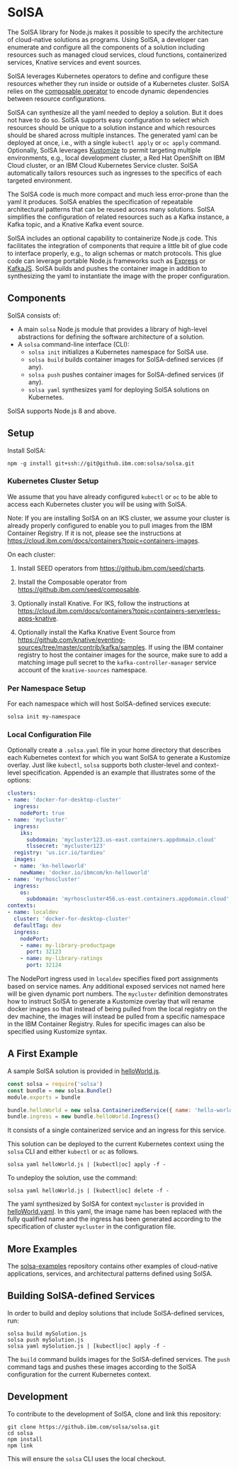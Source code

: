# SolSA

The SolSA library for Node.js makes it possible to specify the architecture of
cloud-native solutions as programs. Using SolSA, a developer can enumerate and
configure all the components of a solution including resources such as managed
cloud services, cloud functions, containerized services, Knative services and
event sources.

SolSA leverages Kubernetes operators to define and configure these resources
whether they run inside or outside of a Kubernetes cluster. SolSA relies on the
[composable operator](https://github.ibm.com/seed/composable) to encode dynamic
dependencies between resource configurations.

SolSA can synthesize all the yaml needed to deploy a solution. But it
does not have to do so. SolSA supports easy configuration to select
which resources should be unique to a solution instance and which
resources should be shared across multiple instances.  The generated
yaml can be deployed at once, i.e., with a single `kubectl apply`
or `oc apply` command.  Optionally, SolSA leverages
[Kustomize](https://github.com/kubernetes-sigs/kustomize) to permit
targeting multiple environments, e.g., local development cluster, a Red Hat OpenShift on IBM Cloud cluster,
or an IBM Cloud Kubernetes Service cluster.
SolSA automatically tailors resources such as
ingresses to the specifics of each targeted environment.

The SolSA code is much more compact and much less error-prone than the yaml it
produces. SolSA enables the specification of repeatable architectural patterns
that can be reused across many solutions. SolSA simplifies the configuration of
related resources such as a Kafka instance, a Kafka topic, and a Knative Kafka
event source. 

SolSA includes an optional capability to containerize Node.js code. This
facilitates the integration of components that require a little bit of glue code
to interface properly, e.g., to align schemas or match protocols. This glue code
can leverage portable Node.js frameworks such as
[Express](https://expressjs.com) or [KafkaJS](https://kafka.js.org). SolSA
builds and pushes the container image in addition to synthesizing the yaml to
instantiate the image with the proper configuration.

## Components

SolSA consists of:
- A main `solsa` Node.js module that provides a library of high-level
  abstractions for defining the software architecture of a solution.
- A `solsa` command-line interface (CLI):
  - `solsa init` initializes a Kubernetes namespace for SolSA use.
  - `solsa build` builds container images for SolSA-defined services (if any).
  - `solsa push` pushes container images for SolSA-defined services (if any).
  - `solsa yaml` synthesizes yaml for deploying SolSA solutions on Kubernetes.

SolSA supports Node.js 8 and above.

## Setup

Install SolSA:
```shell
npm -g install git+ssh://git@github.ibm.com:solsa/solsa.git
```

### Kubernetes Cluster Setup

We assume that you have already configured `kubectl` or `oc` to be able to access each
Kubernetes cluster you will be using with SolSA.

Note: If you are installing SolSA on an IKS cluster, we assume your cluster is
already properly configured to enable you to pull images from the IBM Container
Registry. If it is not, please see the instructions at
https://cloud.ibm.com/docs/containers?topic=containers-images.

On each cluster:
1. Install SEED operators from https://github.ibm.com/seed/charts.

2. Install the Composable operator from https://github.ibm.com/seed/composable.

3. Optionally install Knative. For IKS, follow the instructions at
   https://cloud.ibm.com/docs/containers?topic=containers-serverless-apps-knative.

4. Optionally install the Kafka Knative Event Source from
   https://github.com/knative/eventing-sources/tree/master/contrib/kafka/samples.
   If using the IBM container registry to host the container images for the
   source, make sure to add a matching image pull secret to the
   `kafka-controller-manager` service account of the `knative-sources`
   namespace.

### Per Namespace Setup

For each namespace which will host SolSA-defined services execute:
```shell
solsa init my-namespace
```

### Local Configuration File

Optionally create a `.solsa.yaml` file in your home directory that describes
each Kubernetes context for which you want SolSA to generate a Kustomize
overlay. Just like `kubectl`, `solsa` supports both cluster-level and context-level
specification.
Appended is an example that illustrates some of the options:
```yaml
clusters:
- name: 'docker-for-desktop-cluster'
  ingress:
    nodePort: true
- name: 'mycluster'
  ingress:
    iks:
      subdomain: 'mycluster123.us-east.containers.appdomain.cloud'
      tlssecret: 'mycluster123'
  registry: 'us.icr.io/tardieu'
  images:
  - name: 'kn-helloworld'
    newName: 'docker.io/ibmcom/kn-helloworld'
- name: 'myrhoscluster'
  ingress:
    os:
      subdomain: 'myrhoscluster456.us-east.containers.appdomain.cloud'
contexts:
- name: localdev
  cluster: 'docker-for-desktop-cluster'
  defaultTag: dev
  ingress:
    nodePort:
    - name: my-library-productpage
      port: 32123
    - name: my-library-ratings
      port: 32124
```
The NodePort ingress used in `localdev` specifies fixed port assignments based on service names.
Any additional exposed services not named here will be given dynamic port numbers.
The `mycluster` definition demonstrates how to instruct SolSA to generate a
Kustomize overlay that will rename docker images so that instead of being pulled
from the local registry on the dev machine, the images will instead be pulled
from a specific namespace in the IBM Container Registry. Rules for specific
images can also be specified using Kustomize syntax.

## A First Example

A sample SolSA solution is provided in [helloWorld.js](samples/helloWorld.js).
```javascript
const solsa = require('solsa')
const bundle = new solsa.Bundle()
module.exports = bundle

bundle.helloWorld = new solsa.ContainerizedService({ name: 'hello-world', image: 'kn-helloworld', port: 8080 })
bundle.ingress = new bundle.helloWorld.Ingress()
```
It consists of a single containerized service and an ingress for this service.

This solution can be deployed to the current Kubernetes context using the
`solsa` CLI and either `kubectl` or `oc` as follows.
```shell
solsa yaml helloWorld.js | [kubectl|oc] apply -f -
```

To undeploy the solution, use the command:
```shell
solsa yaml helloWorld.js | [kubectl|oc] delete -f -
```
The yaml synthesized by SolSA for context `mycluster` is provided in
[helloWorld.yaml](samples/helloWorld.yaml). In this yaml, the image name has
been replaced with the fully qualified name and the ingress has been generated
according to the specification of cluster `mycluster` in the configuration file.

## More Examples

The [solsa-examples](https://github.ibm.com/solsa/solsa-examples) repository
contains other examples of cloud-native applications, services, and
architectural patterns defined using SolSA.

## Building SolSA-defined Services

In order to build and deploy solutions that include SolSA-defined services, run:
```shell
solsa build mySolution.js
solsa push mySolution.js
solsa yaml mySolution.js | [kubectl|oc] apply -f -
```
The `build` command builds images for the SolSA-defined services. The `push`
command tags and pushes these images according to the SolSA configuration for
the current Kubernetes context.

## Development

To contribute to the development of SolSA, clone and link this repository:
```shell
git clone https://github.ibm.com/solsa/solsa.git
cd solsa
npm install
npm link
```
This will ensure the `solsa` CLI uses the local checkout.
